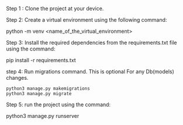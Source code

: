 Step 1 : Clone the project at your device.

Step 2: Create a virtual environment using the following command:

python -m venv <name_of_the_virtual_environment>

Step 3: Install the required dependencies from the requirements.txt file using the command:

pip install -r requirements.txt

step 4: Run migrations command. This is optional For any Db(models) changes.

    python3 manage.py makemigrations
    python3 manage.py migrate

Step 5: run the project using the command:

python3 manage.py runserver
